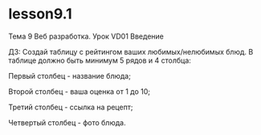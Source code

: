 # lesson9.1
Тема 9 Веб разработка. Урок VD01 Введение

ДЗ:
Создай таблицу с рейтингом ваших любимых/нелюбимых блюд. В таблице должно быть минимум 5 рядов и 4 столбца:

Первый столбец - название блюда;

Второй столбец - ваша оценка от 1 до 10;

Третий столбец - ссылка на рецепт;

Четвертый столбец - фото блюда.